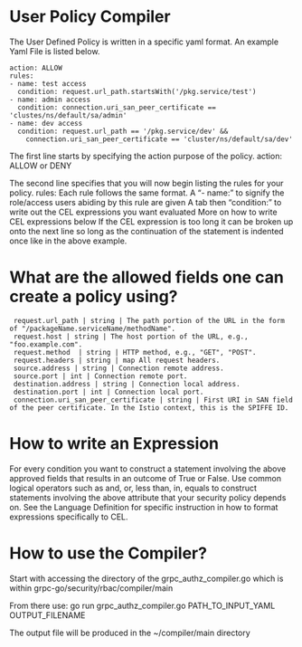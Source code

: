 # User Policy Compiler

The User Defined Policy is written in a specific yaml format. An example Yaml File is listed below.

```
action: ALLOW
rules:
- name: test access
  condition: request.url_path.startsWith('/pkg.service/test')
- name: admin access
  condition: connection.uri_san_peer_certificate == 'clustes/ns/default/sa/admin'
- name: dev access
  condition: request.url_path == '/pkg.service/dev' &&
    connection.uri_san_peer_certificate == 'cluster/ns/default/sa/dev'
```

The first line starts by specifying the action purpose of the policy. 
action: ALLOW or DENY

The second line specifies that you will now begin listing the rules for your policy. 
  rules:
  Each rule follows the same format.
    A “- name:” to signify the role/access users abiding by this rule are given
    A tab then “condition:” to write out the CEL expressions you want evaluated
    More on how to write CEL expressions below
    If the CEL expression is too long it can be broken up onto the next line so long as the continuation of the statement is indented once like in the above example.
    

# What are the allowed fields one can create a policy using?

   ```
    request.url_path | string | The path portion of the URL in the form of "/packageName.serviceName/methodName".
    request.host | string | The host portion of the URL, e.g., "foo.example.com".
    request.method  | string | HTTP method, e.g., "GET", "POST".
    request.headers | string | map All request headers. 
    source.address | string | Connection remote address.
    source.port | int | Connection remote port.
    destination.address | string | Connection local address.
    destination.port | int | Connection local port.
    connection.uri_san_peer_certificate | string | First URI in SAN field of the peer certificate. In the Istio context, this is the SPIFFE ID.
  ```
  
# How to write an Expression 

For every condition you want to construct a statement involving the above approved fields that results in an outcome of True or False.
Use common logical operators such as and, or, less than, in, equals to construct statements involving the above attribute that your security policy depends on.
See the Language Definition for specific instruction in how to format expressions specifically to CEL.

# How to use the Compiler?
Start with accessing the directory of the grpc_authz_compiler.go which is within grpc-go/security/rbac/compiler/main

From there use:
 go run grpc_authz_compiler.go PATH_TO_INPUT_YAML OUTPUT_FILENAME

The output file will be produced in the ~/compiler/main directory
